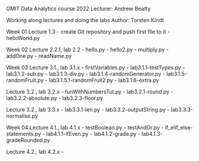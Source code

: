
GMIT Data Analytics course 2022
Lecturer: Andrew Beatty

Working along lectures and doing the labs
Author: Torsten Kindt


Week 01
Lecture 1.3
    - create Git repository and push first file to it
    - helloWorld.py
 
Week 02
Lecture 2.2.1, lab 2.2
    - hello.py
    - hello2.py
    - multiply.py
    - addOne.py
    - readName.py

Week 03
Lecture 3.1., lab 3.1.x
    - firstVariables.py
    - lab3.1.1-testTypes.py
    - lab3.1.2-sub.py
    - lab3.1.3-div.py
    - lab3.1.4-randomGenerator.py
    - lab3.1.5-randomFruit.py
    - lab3.1.5.1-randomFruit2.py
    - lab3.1.6-extra.py
   
Lecture 3.2., lab 3.2.x
    - funWithNumbersTut.py
    - lab3.2.1-round.py
    - lab3.2.2-absolute.py
    - lab3.2.3-floor.py

Lecture 3.2., lab 3.3.x
    - lab3.3.1-len.py
    - lab3.3.2-outputString.py
    - lab3.3.3-normalise.py

Week 04
Lecture 4.1., lab 4.1.x
    - testBoolean.py
    - testAndOr.py
    - if_elif_else-statements.py
    - lab4.1.1-ifEven.py
    - lab4.1.2-grade.py
    - lab4.1.3-gradeRounded.py

Lecture 4.2., lab 4.2.x
    - 